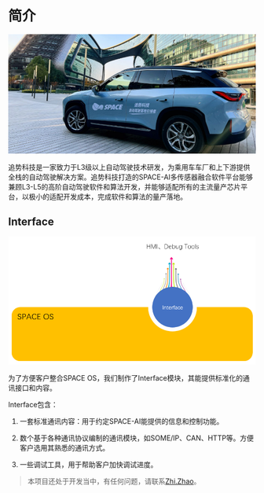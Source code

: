 # 简介

![image-20220318092129868](images/image-20220318092129868.png)

追势科技是一家致力于L3级以上自动驾驶技术研发，为乘用车车厂和上下游提供全栈的自动驾驶解决方案。追势科技打造的SPACE-AI多传感器融合软件平台能够兼顾L3-L5的高阶自动驾驶软件和算法开发，并能够适配所有的主流量产芯片平台，以极小的适配开发成本，完成软件和算法的量产落地。

## Interface

![image-20220318105431558](images/image-20220318105431558.png)

为了方便客户整合SPACE OS，我们制作了Interface模块，其能提供标准化的通讯接口和内容。

Interface包含：

 1. 一套标准通讯内容：用于约定SPACE-AI能提供的信息和控制功能。

 2. 数个基于各种通讯协议编制的通讯模块，如SOME/IP、CAN、HTTP等。方便客户选用其熟悉的通讯方式。

 3. 一些调试工具，用于帮助客户加快调试进度。

    

> 本项目还处于开发当中，有任何问题，请联系[Zhi.Zhao](zhi.zhao@space.top)。
